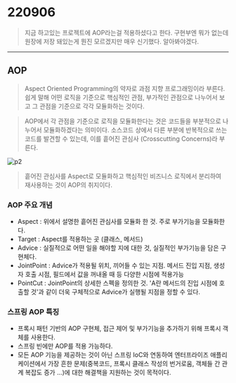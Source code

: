 220906
=========

> 지금 하고있는 프로젝트에 AOP라는걸 적용하셨다고 한다. 구현부엔 뭐가 없는데 원장에 저장 돼있는게 뭔진 모르겠지만 매우 신기했다. 알아봐야겠다.

----

## AOP

> Aspect Oriented Programming의 약자로 과점 지향 프로그래밍이라 부른다. 쉽게 말해 어떤 로직을 기준으로 핵심적인 관점, 부가적인 관점으로 나누어서 보고 그 관점을 기준으로 각각 모듈화하는 것이다.


> AOP에서 각 관점을 기준으로 로직을 모듈화한다는 것은 코드들을 부분적으로 나누어서 모듈화하겠다는 의미이다. 소스코드 상에서 다른 부분에 반복적으로 쓰는 코드를 발견할 수 있는데, 이를 흩어진 관심사 (Crosscutting Concerns)라 부른다.

![p2](https://user-images.githubusercontent.com/63954779/189042427-6f02fe26-4dd5-4de8-8894-74a7f1438dbd.png)


> 흩어진 관심사를 Aspect로 모듈화하고 핵심적인 비즈니스 로직에서 분리하여 재사용하는 것이 AOP의 취지이다.


### AOP 주요 개념

* Aspect : 위에서 설명한 흩어진 관심사를 모듈화 한 것. 주로 부가기능을 모듈화한다.
* Target : Aspect를 적용하는 곳 (클래스, 메서드)
* Advice : 실질적으로 어떤 일을 해야할 지에 대한 것, 실질적인 부가기능을 담은 구현체다.
* JointPoint : Advice가 적용될 위치, 끼어들 수 있는 지점. 메서드 진입 지점, 생성자 호출 시점, 필드에서 값을 꺼내올 때 등 다양한 시점에 적용가능
* PointCut : JointPoint의 상세한 스펙을 정의한 것. 'A란 메서드의 진입 시점에 호출할 것'과 같이 더욱 구체적으로 Advice가 실행될 지점을 정할 수 있다.


### 스프링 AOP 특징

* 프록시 패턴 기반의 AOP 구현체, 접근 제어 및 부가기능을 추가하기 위해 프록시 객체를 사용한다.
* 스프링 빈에만 AOP를 적용 가능하다.
* 모든 AOP 기능을 제공하는 것이 아닌 스프링 IoC와 연동하여 엔터프라이즈 애플리케이션에서 가장 흔한 문제(중복코드, 프록시 클래스 작성의 번거로움, 객체들 간 관계 복잡도 증가 ...)에 대한 해결책을 지원하는 것이 목적이다.














